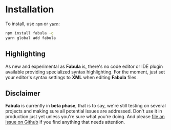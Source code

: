 # Installation

To install, use [`npm`][npm] or [`yarn`][yarn]:

```sh
npm install fabula -g
yarn global add fabula
```

## Highlighting

As new and experimental as **Fabula** is, there's no code editor or IDE plugin available providing specialized syntax highlighting. For the moment, just set
your editor's syntax settings to **XML** when editing **Fabula** files.

## Disclaimer

**Fabula** is currently in **beta phase**, that is to say, we're still testing
on several projects and making sure all potential issues are addressed. Don't 
use it in production just yet unless you're sure what you're doing. And please 
[file an issue on Github][gh-issue] if you find anything that needs attention.

[npm]: https://www.npmjs.com/
[yarn]: https://yarnpkg.com/
[gh-issue]: https://github.com/nuxt/fabula/issues/new